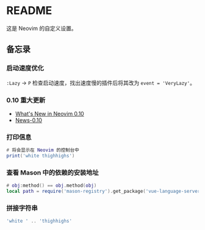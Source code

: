 # README

这是 Neovim 的自定义设置。

## 备忘录

### 启动速度优化

`:Lazy` -> `P` 检查启动速度，找出速度慢的插件后将其改为 `event = 'VeryLazy'`。

### 0.10 重大更新

- [What's New in Neovim 0.10](https://gpanders.com/blog/whats-new-in-neovim-0.10/)
- [News-0.10](https://neovim.io/doc/user/news-0.10.html)

### 打印信息

```lua
# 将会显示在 Neovim 的控制台中
print('white thighhighs')
```

### 查看 Mason 中的依赖的安装地址

```lua
# obj:method() == obj.method(obj)
local path = require('mason-registry').get_package('vue-language-server'):get_install_path()
```

### 拼接字符串

```lua
'white ' .. 'thighhighs'
```
